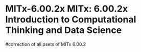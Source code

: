 # MITx-6.00.2x MITx: 6.00.2x Introduction to Computational Thinking and Data Science
#correction of all psets of MITx 6.00.2
